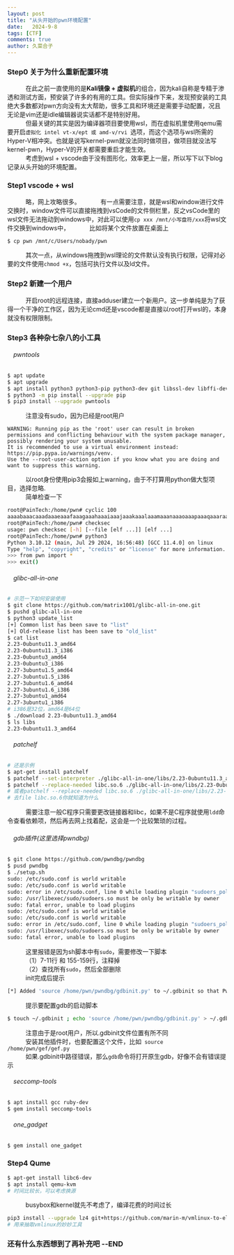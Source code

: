 ```yaml
---
layout: post
title: "从头开始的pwn环境配置"
date:   2024-9-8
tags: [CTF]
comments: true
author: 久菜合子
---
```


### Step0 关于为什么重新配置环境
&emsp;&emsp;&emsp;在此之前一直使用的是**Kali镜像 + 虚拟机**的组合，因为kali自称是专精于渗透和测试方面，预安装了许多的有用的工具。但实际操作下来，发现预安装的工具绝大多数都对pwn方向没有太大帮助，很多工具和环境还是需要手动配置，况且无论是vim还是idle编辑器说实话都不是特别好用。 <br>
&emsp;&emsp;&emsp;但最关键的其实是因为编译器项目要使用wsl，而在虚拟机里使用qemu需要开启```虚拟化 intel vt-x/ept 或 amd-v/rvi ```选项，而这个选项与wsl所需的Hyper-V相冲突。也就是说写kernel-pwn就没法同时做项目，做项目就没法写kernel-pwn，Hyper-V的开关都需要重启才能生效。<br>
&emsp;&emsp;&emsp;考虑到wsl + vscode由于没有图形化，效率更上一层，所以写下以下blog记录从头开始的环境配置。
### Step1 vscode + wsl
&emsp;&emsp;&emsp;略，网上攻略很多。
&emsp;&emsp;&emsp;有一点需要注意，就是wsl和window进行文件交换时，window文件可以直接拖拽到vsCode的文件侧栏里，反之vsCode里的wsl文件无法拖动到windows中，对此可以使用```cp xxx /mnt/小写盘符/xxx```将wsl文件交换到windows中，
&emsp;&emsp;&emsp;比如将某个文件放置在桌面上
```sh
$ cp pwn /mnt/c/Users/nobady/pwn
```
&emsp;&emsp;&emsp;其次一点，从windows拖拽到wsl理论的文件默认没有执行权限，记得对必要的文件使用```chmod +x```，包括可执行文件以及ld文件。
### Step2 新建一个用户
&emsp;&emsp;&emsp;开启root的远程连接，直接adduser建立一个新用户。这一步单纯是为了获得一个干净的工作区，因为无论cmd还是vscode都是直接以root打开wsl的，本身就没有权限限制。
### Step3 各种杂七杂八的小工具
###### &emsp;pwntools
```sh
$ apt update
$ apt upgrade
$ apt install python3 python3-pip python3-dev git libssl-dev libffi-dev build-essential -y
$ python3 -m pip install --upgrade pip
$ pip3 install --upgrade pwntools
```
&emsp;&emsp;&emsp;注意没有sudo，因为已经是root用户
```
WARNING: Running pip as the 'root' user can result in broken permissions and conflicting behaviour with the system package manager, 
possibly rendering your system unusable.
It is recommended to use a virtual environment instead: https://pip.pypa.io/warnings/venv. 
Use the --root-user-action option if you know what you are doing and want to suppress this warning.
```
&emsp;&emsp;&emsp;以root身份使用pip3会报如上warning，由于不打算用python做大型项目，选择忽略.<br>
&emsp;&emsp;&emsp;简单检查一下
```sh
root@PainTech:/home/pwn# cyclic 100
aaaabaaacaaadaaaeaaafaaagaaahaaaiaaajaaakaaalaaamaaanaaaoaaapaaaqaaaraaasaaataaauaaavaaawaaaxaaayaaa
root@PainTech:/home/pwn# checksec 
usage: pwn checksec [-h] [--file [elf ...]] [elf ...]
root@PainTech:/home/pwn# python3
Python 3.10.12 (main, Jul 29 2024, 16:56:48) [GCC 11.4.0] on linux
Type "help", "copyright", "credits" or "license" for more information.
>>> from pwn import *
>>> exit()
```
###### &emsp;glibc-all-in-one
```sh
# 示范一下如何安装使用
$ git clone https://github.com/matrix1001/glibc-all-in-one.git
$ pushd glibc-all-in-one
$ python3 update_list
[+] Common list has been save to "list"
[+] Old-release list has been save to "old_list"
$ cat list
2.23-0ubuntu11.3_amd64
2.23-0ubuntu11.3_i386
2.23-0ubuntu3_amd64
2.23-0ubuntu3_i386
2.27-3ubuntu1.5_amd64
2.27-3ubuntu1.5_i386
2.27-3ubuntu1.6_amd64
2.27-3ubuntu1.6_i386
2.27-3ubuntu1_amd64
2.27-3ubuntu1_i386
# i386是32位，amd64是64位
$ ./download 2.23-0ubuntu11.3_amd64
$ ls libs
2.23-0ubuntu11.3_amd64
```
###### &emsp;patchelf
```sh
# 还是示例
$ apt-get install patchelf
$ patchelf --set-interpreter ./glibc-all-in-one/libs/2.23-0ubuntu11.3_amd64/ld-2.23.so targetfile
$ patchelf --replace-needed libc.so.6 ./glibc-all-in-one/libs/2.23-0ubuntu11.3_amd64/libc.so.6 targetfile
# 或者patchelf --replace-needed libc.so.6 ./glibc-all-in-one/libs/2.23-0ubuntu11.3_amd64/libc-2.23.so targetfile
# 去file libc.so.6你就知道为什么
```
&emsp;&emsp;&emsp;需要注意一般C程序只需要更改链接器和libc，如果不是C程序就使用```ldd```命令查看依赖项，然后再去网上找着配，这会是一个比较繁琐的过程。
###### &emsp;gdb插件(这里选择pwndbg)
```sh
$ git clone https://github.com/pwndbg/pwndbg
$ pusd pwndbg
$ ./setup.sh
sudo: /etc/sudo.conf is world writable
sudo: /etc/sudo.conf is world writable
sudo: error in /etc/sudo.conf, line 0 while loading plugin "sudoers_policy"
sudo: /usr/libexec/sudo/sudoers.so must be only be writable by owner
sudo: fatal error, unable to load plugins
sudo: /etc/sudo.conf is world writable
sudo: /etc/sudo.conf is world writable
sudo: error in /etc/sudo.conf, line 0 while loading plugin "sudoers_policy"
sudo: /usr/libexec/sudo/sudoers.so must be only be writable by owner
sudo: fatal error, unable to load plugins
```
&emsp;&emsp;&emsp;这里报错是因为sh脚本中有```sudo```，需要修改一下脚本<br>
&emsp;&emsp;&emsp;（1）7-11行 和 155-159行，注释掉<br>
&emsp;&emsp;&emsp;（2）查找所有```sudo```，然后全部删除<br>
&emsp;&emsp;&emsp;init完成后提示
```sh
[*] Added 'source /home/pwn/pwndbg/gdbinit.py' to ~/.gdbinit so that Pwndbg will be loaded on every launch of GDB.
```
&emsp;&emsp;&emsp;提示要配置gdb的启动脚本
```sh
$ touch ~/.gdbinit ; echo 'source /home/pwn/pwndbg/gdbinit.py' > ~/.gdbinit
```
&emsp;&emsp;&emsp;注意由于是root用户，所以.gdbinit文件位置有所不同<br>
&emsp;&emsp;&emsp;安装其他插件时，也要配置这个文件，比如```
source /home/pwn/gef/gef.py```<br>
&emsp;&emsp;&emsp;如果.gdbinit中路径错误，那么```gdb```命令将打开原生gdb，好像不会有错误提示
###### &emsp;seccomp-tools
```sh
$ apt install gcc ruby-dev
$ gem install seccomp-tools
```
###### &emsp;one_gadget
```sh
$ gem install one_gadget
```
### Step4 Qume
```sh
$ apt-get install libc6-dev
$ apt install qemu-kvm
# 时间比较长，可以考虑换源
```
&emsp;&emsp;&emsp;busybox和kernel就先不考虑了，编译花费的时间过长
```sh
pip3 install --upgrade lz4 git+https://github.com/marin-m/vmlinux-to-elf
# 用来抽取vmlinux的妙妙工具
```
### 还有什么东西想到了再补充吧 --END
